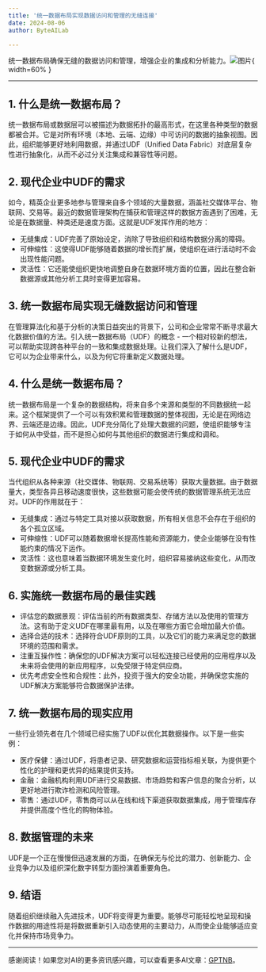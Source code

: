 ```yaml
---
title: '统一数据布局实现数据访问和管理的无缝连接'
date: 2024-08-06
author: ByteAILab

---
```


统一数据布局确保无缝的数据访问和管理，增强企业的集成和分析能力。![图片](https://ai-techpark.com/wp-content/uploads/2024/08/Data-Access-and-Management-960x540.jpg){ width=60% }

---


## 1. 什么是统一数据布局？
统一数据布局或数据层可以被描述为数据拓扑的最高形式，在这里各种类型的数据都被合并。它是对所有环境（本地、云端、边缘）中可访问的数据的抽象视图。因此，组织能够更好地利用数据，并通过UDF（Unified Data Fabric）对底层复杂性进行抽象化，从而不必过分关注集成和兼容性等问题。

## 2. 现代企业中UDF的需求
如今，精英企业更多地参与管理来自多个领域的大量数据，涵盖社交媒体平台、物联网、交易等。最近的数据管理架构在捕获和管理这样的数据方面遇到了困难，无论是在数据量、种类还是速度方面。这就是UDF发挥作用的地方：
- 无缝集成：UDF完善了原始设定，消除了导致组织和结构数据分离的障碍。
- 可伸缩性：这使得UDF能够随着数据的增长而扩展，使组织在进行活动时不会出现性能问题。
- 灵活性：它还能使组织更快地调整自身在数据环境方面的位置，因此在整合新数据源或其他分析工具时变得更加容易。

## 3. 统一数据布局实现无缝数据访问和管理
在管理算法化和基于分析的决策日益突出的背景下，公司和企业常常不断寻求最大化数据价值的方法。引入统一数据布局（UDF）的概念 - 一个相对较新的想法，可以帮助实现跨各种平台的一致和集成数据处理。让我们深入了解什么是UDF，它可以为企业带来什么，以及为何它将重新定义数据处理。

## 4. 什么是统一数据布局？
统一数据布局是一个复杂的数据结构，将来自多个来源和类型的不同数据统一起来。这个框架提供了一个可以有效积累和管理数据的整体视图，无论是在网络边界、云端还是边缘。因此，UDF充分简化了处理大数据的问题，使组织能够专注于如何从中受益，而不是担心如何与其他组织的数据进行集成和调和。

## 5. 现代企业中UDF的需求
当代组织从各种来源（社交媒体、物联网、交易系统等）获取大量数据。由于数据量大，类型各异且移动速度很快，这些数据可能会使传统的数据管理系统无法应对。UDF的作用就在于：
- 无缝集成：通过与特定工具对接以获取数据，所有相关信息不会存在于组织的各个孤立区域。
- 可伸缩性：UDF可以随着数据增长提高性能和资源能力，使企业能够在没有性能约束的情况下运作。
- 灵活性：这也意味着当数据环境发生变化时，组织容易接纳这些变化，从而改变数据源或分析工具。

## 6. 实施统一数据布局的最佳实践
- 评估您的数据景观：评估当前的所有数据类型、存储方法以及使用的管理方法。这有助于定义UDF在哪里最有用，以及在哪些方面它会增加最大价值。
- 选择合适的技术：选择符合UDF原则的工具，以及它们的能力来满足您的数据环境的范围和需求。
- 注重互操作性：确保您的UDF解决方案可以轻松连接已经使用的应用程序以及未来将会使用的新应用程序，以免受限于特定供应商。
- 优先考虑安全性和合规性：此外，投资于强大的安全功能，并确保您实施的UDF解决方案能够符合数据保护法律。

## 7. 统一数据布局的现实应用
一些行业领先者在几个领域已经实施了UDF以优化其数据操作。以下是一些实例：
- 医疗保健：通过UDF，将患者记录、研究数据和运营指标相关联，为提供更个性化的护理和更优异的结果提供支持。
- 金融：金融机构利用UDF进行交易数据、市场趋势和客户信息的聚合分析，以更好地进行欺诈检测和风险管理。
- 零售：通过UDF，零售商可以从在线和线下渠道获取数据集成，用于管理库存并提供高度个性化的购物体验。

## 8. 数据管理的未来
UDF是一个正在慢慢但迅速发展的方面，在确保无与伦比的潜力、创新能力、企业竞争力以及组织深化数字转型方面扮演着重要角色。

## 9. 结语
随着组织继续融入先进技术，UDF将变得更为重要。能够尽可能轻松地呈现和操作数据的用途性将是将数据重新引入动态使用的主要动力，从而使企业能够适应变化并保持市场竞争力。

---
感谢阅读！如果您对AI的更多资讯感兴趣，可以查看更多AI文章：[GPTNB](https://gptnb.com)。